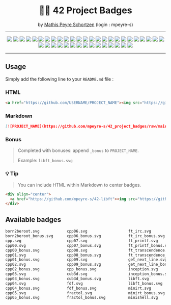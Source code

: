 <div align="center">
  <h1>🧑‍🎓 42 Project Badges</h1>
  <span>by <a href="https://github.com/mpeyre-s">Mathis Peyre Schortzen</a> (login : mpeyre-s)</span>
</div>

---

<div align="center">
<img src="https://github.com/mpeyre-s/42_project_badges/raw/main/badges/born2beroot.svg"/>
<img src="https://github.com/mpeyre-s/42_project_badges/raw/main/badges/born2beroot_bonus.svg"/>
<img src="https://github.com/mpeyre-s/42_project_badges/raw/main/badges/cpp.svg"/>
<img src="https://github.com/mpeyre-s/42_project_badges/raw/main/badges/cpp_bonus.svg"/>
<img src="https://github.com/mpeyre-s/42_project_badges/raw/main/badges/cub3d.svg"/>
<img src="https://github.com/mpeyre-s/42_project_badges/raw/main/badges/cub3d_bonus.svg"/>
<img src="https://github.com/mpeyre-s/42_project_badges/raw/main/badges/fdf.svg"/>
<img src="https://github.com/mpeyre-s/42_project_badges/raw/main/badges/fdf_bonus.svg"/>
<img src="https://github.com/mpeyre-s/42_project_badges/raw/main/badges/fractol.svg"/>
<img src="https://github.com/mpeyre-s/42_project_badges/raw/main/badges/fractol_bonus.svg"/>
<img src="https://github.com/mpeyre-s/42_project_badges/raw/main/badges/ft_irc.svg"/>
<img src="https://github.com/mpeyre-s/42_project_badges/raw/main/badges/ft_irc_bonus.svg"/>
<img src="https://github.com/mpeyre-s/42_project_badges/raw/main/badges/ft_printf.svg"/>
<img src="https://github.com/mpeyre-s/42_project_badges/raw/main/badges/ft_printf_bonus.svg"/>
<img src="https://github.com/mpeyre-s/42_project_badges/raw/main/badges/ft_transcendence.svg"/>
<img src="https://github.com/mpeyre-s/42_project_badges/raw/main/badges/ft_transcendence_bonus.svg"/>
<img src="https://github.com/mpeyre-s/42_project_badges/raw/main/badges/get_next_line.svg"/>
<img src="https://github.com/mpeyre-s/42_project_badges/raw/main/badges/get_next_line_bonus.svg"/>
<img src="https://github.com/mpeyre-s/42_project_badges/raw/main/badges/inception.svg"/>
<img src="https://github.com/mpeyre-s/42_project_badges/raw/main/badges/inception_bonus.svg"/>
<img src="https://github.com/mpeyre-s/42_project_badges/raw/main/badges/libft.svg"/>
<img src="https://github.com/mpeyre-s/42_project_badges/raw/main/badges/libft_bonus.svg"/>
<img src="https://github.com/mpeyre-s/42_project_badges/raw/main/badges/minirt.svg"/>
<img src="https://github.com/mpeyre-s/42_project_badges/raw/main/badges/minirt_bonus.svg"/>
<img src="https://github.com/mpeyre-s/42_project_badges/raw/main/badges/minishell.svg"/>
<img src="https://github.com/mpeyre-s/42_project_badges/raw/main/badges/minishell_bonus.svg"/>
<img src="https://github.com/mpeyre-s/42_project_badges/raw/main/badges/minitalk.svg"/>
<img src="https://github.com/mpeyre-s/42_project_badges/raw/main/badges/minitalk_bonus.svg"/>
<img src="https://github.com/mpeyre-s/42_project_badges/raw/main/badges/netpractice.svg"/>
<img src="https://github.com/mpeyre-s/42_project_badges/raw/main/badges/netpractice_bonus.svg"/>
<img src="https://github.com/mpeyre-s/42_project_badges/raw/main/badges/philosophers.svg"/>
<img src="https://github.com/mpeyre-s/42_project_badges/raw/main/badges/philosophers_bonus.svg"/>
<img src="https://github.com/mpeyre-s/42_project_badges/raw/main/badges/pipex.svg"/>
<img src="https://github.com/mpeyre-s/42_project_badges/raw/main/badges/pipex_bonus.svg"/>
<img src="https://github.com/mpeyre-s/42_project_badges/raw/main/badges/push_swap.svg"/>
<img src="https://github.com/mpeyre-s/42_project_badges/raw/main/badges/push_swap_bonus.svg"/>
<img src="https://github.com/mpeyre-s/42_project_badges/raw/main/badges/so_long.svg"/>
<img src="https://github.com/mpeyre-s/42_project_badges/raw/main/badges/so_long_bonus.svg"/>
<img src="https://github.com/mpeyre-s/42_project_badges/raw/main/badges/webserv.svg"/>
<img src="https://github.com/mpeyre-s/42_project_badges/raw/main/badges/webserv_bonus.svg"/>
</div>

---

## Usage

Simply add the following line to your `README.md` file :

### HTML
```html
<a href="https://github.com/USERNAME/PROJECT_NAME"><img src="https://github.com/mpeyre-s/42_project_badges/raw/main/badges/PROJECT_NAME.svg"/></a>
```
### Markdown

```md
[![PROJECT_NAME](https://github.com/mpeyre-s/42_project_badges/raw/main/badges/PROJECT_NAME.svg)](https://github.com/USERNAME/PROJECT_NAME)
```

### Bonus

> Completed with bonuses: append `_bonus` to `PROJECT_NAME`.
>
> Example: `libft_bonus.svg`

### 💡 Tip

> You can include HTML within Markdown to center badges.

```html
<div align="center">
  <a href="https://github.com/mpeyre-s/42-libft"><img src="https://github.com/mpeyre-s/42_project_badges/raw/main/badges/libft_bonus.svg"/></a>
</div>
```

## Available badges

```bash
born2beroot.svg            cpp06.svg                  ft_irc.svg                 minishell_bonus.svg
born2beroot_bonus.svg      cpp06_bonus.svg            ft_irc_bonus.svg           minitalk.svg
cpp.svg                    cpp07.svg                  ft_printf.svg              minitalk_bonus.svg
cpp00.svg                  cpp07_bonus.svg            ft_printf_bonus.svg        netpractice.svg
cpp00_bonus.svg            cpp08.svg                  ft_transcendence.svg       netpractice_bonus.svg
cpp01.svg                  cpp08_bonus.svg            ft_transcendence_bonus.svg philosophers.svg
cpp01_bonus.svg            cpp09.svg                  get_next_line.svg          philosophers_bonus.svg
cpp02.svg                  cpp09_bonus.svg            get_next_line_bonus.svg    pipex.svg
cpp02_bonus.svg            cpp_bonus.svg              inception.svg              pipex_bonus.svg
cpp03.svg                  cub3d.svg                  inception_bonus.svg        push_swap.svg
cpp03_bonus.svg            cub3d_bonus.svg            libft.svg                  push_swap_bonus.svg
cpp04.svg                  fdf.svg                    libft_bonus.svg            so_long.svg
cpp04_bonus.svg            fdf_bonus.svg              minirt.svg                 so_long_bonus.svg
cpp05.svg                  fractol.svg                minirt_bonus.svg           webserv.svg
cpp05_bonus.svg            fractol_bonus.svg          minishell.svg              webserv_bonus.svg
```


